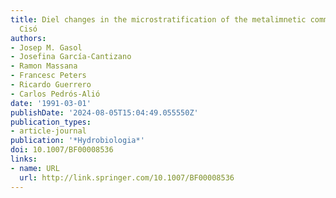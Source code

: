 ```yaml
---
title: Diel changes in the microstratification of the metalimnetic community in Lake
  Cisó
authors:
- Josep M. Gasol
- Josefina García-Cantizano
- Ramon Massana
- Francesc Peters
- Ricardo Guerrero
- Carlos Pedrós-Alió
date: '1991-03-01'
publishDate: '2024-08-05T15:04:49.055550Z'
publication_types:
- article-journal
publication: '*Hydrobiologia*'
doi: 10.1007/BF00008536
links:
- name: URL
  url: http://link.springer.com/10.1007/BF00008536
---
```

